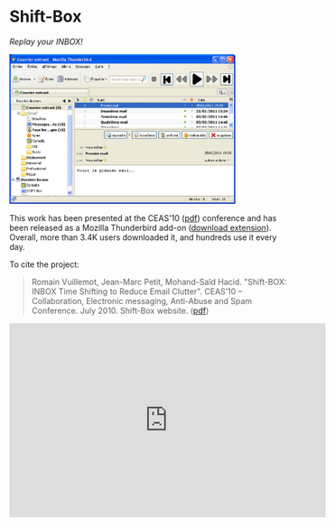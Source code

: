 # Shift-Box
<i>Replay your INBOX!</i>

<img src="img/shift-box-illus.png" style="width:400px"/>

This work has been presented at the CEAS'10 (<a href="paper/shift-box-ceas10.pdf">pdf</a>) conference and has been released as a Mozilla Thunderbird add-on (<a href="https://addons.mozilla.org/en-Us/thunderbird/addon/shift-box/">download extension</a>). Overall, more than 3.4K users downloaded it, and hundreds use it every day.

To cite the project:

> Romain Vuillemot, Jean-Marc Petit, Mohand-Saîd Hacid. "Shift-BOX: INBOX Time Shifting to Reduce Email Clutter". CEAS’10 – Collaboration, Electronic messaging, Anti-Abuse and Spam Conference. July 2010. Shift-Box website. (<a href="paper/shift-box-ceas10.pdf">pdf</a>) 

<object width="560" height="344">
<param name="movie" value="http://www.youtube.com/v/pTfMaMjkDJc?version=3&amp;theme=dark&amp;fs=0&amp;cc_load_policy=1&amp;iv_load_policy=1&amp;modestbranding=0"></param>
<param name="allowScriptAccess" value="always"></param>
<embed src="http://www.youtube.com/v/pTfMaMjkDJc?version=3&amp;theme=dark&amp;fs=0&amp;cc_load_policy=1&amp;iv_load_policy=1&amp;modestbranding=0" type="application/x-shockwave-flash" allowScriptAccess="always" width="560" height="344"></embed>
</object>